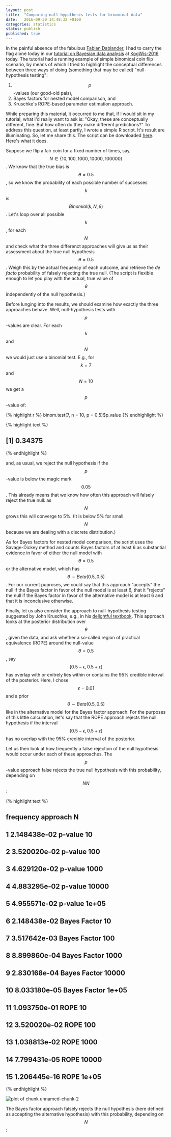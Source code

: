 ```yaml
---		
layout: post		
title:  "Comparing null-hypothesis tests for binominal data"		
date:   2016-09-30 14:48:32 +0100		
categories: statistics		
status: publish
published: true
---
```

 
<script src="https://cdn.mathjax.org/mathjax/latest/MathJax.js?config=TeX-AMS-MML_HTMLorMML" type="text/javascript"></script>
 
In the painful absence of the fabulous [Fabian Dablander](https://twitter.com/fdabl), I had to carry the flag alone today in our [tutorial on Bayesian data analysis](http://michael-franke.github.io/KogWis2016_bda_tutorial/index.html) at [KogWis-2016](http://kogwis2016.spatial-cognition.de) today. The tutorial had a running example of simple binomical coin flip scenario, by means of which I tried to highlight the conceptual differences between three ways of doing (something that may be called) "null-hypothesis testing":
 
1. $$p$$-values (our good-old pals),
2. Bayes factors for nested model comparison, and
3. Kruschke's ROPE-based parameter estimation approach.
 
While preparing this material, it occurred to me that, if I would sit in my tutorial, what I'd really want to ask is: "Okay, these are conceptually different, fine. But how often do they make different predictions?" To address this question, at least partly, I wrote a simple R script. It's result are illuminating. So, let me share this. The script can be downloaded [here](http://michael-franke.github.io/KogWis2016_bda_tutorial/compare_binomial.R). Here's what it does.
 
Suppose we flip a fair coin for a fixed number of times, say, $$N \in \{ 10, 100, 1000, 10000, 100000 \}$$. We know that the true bias is $$\theta = 0.5$$, so we know the probability of each possible number of successes $$k$$ is $$Binomial(k,N,\theta)$$. Let's loop over all possible $$k$$, for each $$N$$ and check what the three differenct approaches will give us as their assessment about the true null hypothesis $$\theta = 0.5$$. Weigh this by the actual frequency of each outcome, and retrieve the *de facto* probability of falsely rejecting the true null. (The script is flexible enough to let you play with the actual, true value of $$\theta$$ independently of the null hypothesis.)
 
Before lunging into the results, we should examine how exactly the three approaches behave. Well, null-hypothesis tests with $$p$$-values are clear. For each $$k$$ and $$N$$ we would just use a binomial test. E.g., for $$k = 7$$ and $$N=10$$ we get a $$p$$-value of:
 

{% highlight r %}
binom.test(7, n = 10, p = 0.5)$p.value
{% endhighlight %}



{% highlight text %}
## [1] 0.34375
{% endhighlight %}
 
and, as usual, we reject the null hypothesis if the $$p$$-value is below the magic mark $$0.05$$. This already means that we know how often this approach will falsely reject the true null: as $$N$$ grows this will converge to 5%. (It is below 5% for small $$N$$ because we are dealing with a discrete distribution.)
 
As for Bayes factors for nested model comparison, the script uses the Savage-Dickey method and counts Bayes factors of at least 6 as substantial evidence in favor of either the null model with $$\theta = 0.5$$ or the alternative model, which has $$\theta \sim Beta(0.5, 0.5)$$. For our current puproses, we could say that this approach "accepts" the null if the Bayes factor in favor of the null model is at least 6, that it "rejects" the null if the Bayes factor in favor of the alternative model is at least 6 and that it is inconclusive otherwise.
 
Finally, let us also consider the approach to null-hypothesis testing suggested by John Kruschke, e.g., in his [delightful textbook](http://www.indiana.edu/~kruschke/DoingBayesianDataAnalysis/). This approach looks at the posterior distribution over $$\theta$$, given the data, and ask whether a so-called region of practical equivalence (ROPE) around the null-value $$\theta = 0.5$$, say $$[0.5 - \epsilon, 0.5+\epsilon]$$ has overlap with or enitrely lies within or contains the 95% credible interval of the posterior. Here, I chose $$\epsilon = 0.01$$ and a prior $$\theta \sim Beta(0.5,0.5)$$ like in the alternative model for the Bayes factor approach. For the purposes of this little calculation, let's say that the ROPE approach rejects the null hypothesis if the interval $$[0.5 - \epsilon, 0.5+\epsilon]$$ has no overlap with the 95% credible interval of the posterior.
 
Let us then look at how frequently a false rejection of the null hypothesis would occur under each of these approaches. The $$p$$-value approach false rejects the true null hypothesis with this probability, depending on $$NN$$:
 

{% highlight text %}
##       frequency     approach     N
## 1  2.148438e-02      p-value    10
## 2  3.520020e-02      p-value   100
## 3  4.629120e-02      p-value  1000
## 4  4.883295e-02      p-value 10000
## 5  4.955571e-02      p-value 1e+05
## 6  2.148438e-02 Bayes Factor    10
## 7  3.517642e-03 Bayes Factor   100
## 8  8.899860e-04 Bayes Factor  1000
## 9  2.830168e-04 Bayes Factor 10000
## 10 8.033180e-05 Bayes Factor 1e+05
## 11 1.093750e-01         ROPE    10
## 12 3.520020e-02         ROPE   100
## 13 1.038813e-02         ROPE  1000
## 14 7.799431e-05         ROPE 10000
## 15 1.206445e-16         ROPE 1e+05
{% endhighlight %}

![plot of chunk unnamed-chunk-2](/figures/unnamed-chunk-2-1.png)
 
 
The Bayes factor approach falsely rejects the null hypothesis (here defined as accepting the alternative hypothesis) with this probability, depending on $$N$$:
 
 
 
 
